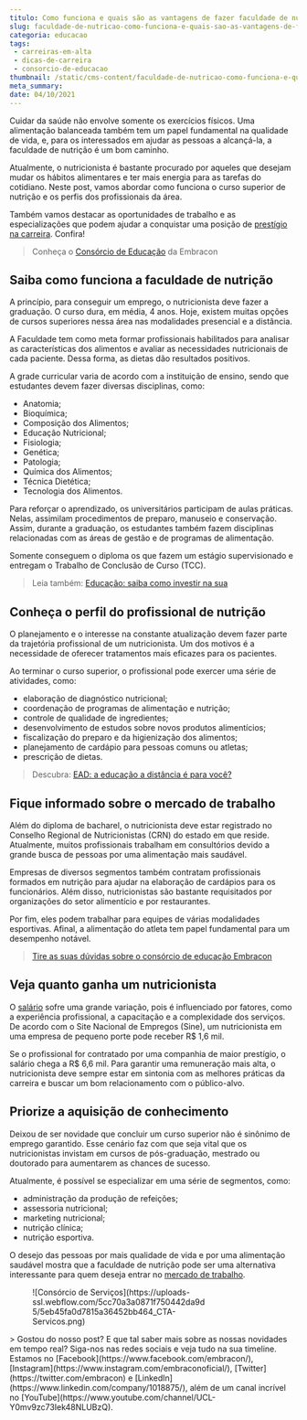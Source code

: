 ```yaml
---
titulo: Como funciona e quais são as vantagens de fazer faculdade de nutrição?
slug: faculdade-de-nutricao-como-funciona-e-quais-sao-as-vantagens-de-fazer
categoria: educacao
tags:
 - carreiras-em-alta
 - dicas-de-carreira
 - consorcio-de-educacao
thumbnail: /static/cms-content/faculdade-de-nutricao-como-funciona-e-quais-sao-as-vantagens-de-fazer.jpg
meta_summary: 
date: 04/10/2021
---
```

Cuidar da saúde não envolve somente os exercícios físicos. Uma alimentação balanceada também tem um papel fundamental na qualidade de vida, e, para os interessados em ajudar as pessoas a alcançá-la, a faculdade de nutrição é um bom caminho.

Atualmente, o nutricionista é bastante procurado por aqueles que desejam mudar os hábitos alimentares e ter mais energia para as tarefas do cotidiano. Neste post, vamos abordar como funciona o curso superior de nutrição e os perfis dos profissionais da área.

Também vamos destacar as oportunidades de trabalho e as especializações que podem ajudar a conquistar uma posição de [prestígio na carreira](https://www.embracon.com.br/blog/quais-carreiras-estarao-em-alta-nos-proximos-anos-descubra-aqui). Confira!

> Conheça o [Consórcio de Educação](https://www.embracon.com.br/blog/tire-as-suas-duvidas-sobre-o-consorcio-de-educacao-embracon) da Embracon

Saiba como funciona a faculdade de nutrição
-------------------------------------------

A princípio, para conseguir um emprego, o nutricionista deve fazer a graduação. O curso dura, em média, 4 anos. Hoje, existem muitas opções de cursos superiores nessa área nas modalidades presencial e a distância.

A Faculdade tem como meta formar profissionais habilitados para analisar as características dos alimentos e avaliar as necessidades nutricionais de cada paciente. Dessa forma, as dietas dão resultados positivos.

A grade curricular varia de acordo com a instituição de ensino, sendo que estudantes devem fazer diversas disciplinas, como:

- Anatomia;
- Bioquímica;
- Composição dos Alimentos;
- Educação Nutricional;
- Fisiologia;
- Genética;
- Patologia;
- Química dos Alimentos;
- Técnica Dietética;
- Tecnologia dos Alimentos.

Para reforçar o aprendizado, os universitários participam de aulas práticas. Nelas, assimilam procedimentos de preparo, manuseio e conservação. Assim, durante a graduação, os estudantes também fazem disciplinas relacionadas com as áreas de gestão e de programas de alimentação.

Somente conseguem o diploma os que fazem um estágio supervisionado e entregam o Trabalho de Conclusão de Curso (TCC).

> Leia também: [Educação: saiba como investir na sua](https://www.embracon.com.br/blog/educacao-saiba-como-investir-na-sua)

Conheça o perfil do profissional de nutrição
--------------------------------------------

O planejamento e o interesse na constante atualização devem fazer parte da trajetória profissional de um nutricionista. Um dos motivos é a necessidade de oferecer tratamentos mais eficazes para os pacientes.

Ao terminar o curso superior, o profissional pode exercer uma série de atividades, como:

- elaboração de diagnóstico nutricional;
- coordenação de programas de alimentação e nutrição;
- controle de qualidade de ingredientes;
- desenvolvimento de estudos sobre novos produtos alimentícios;
- fiscalização do preparo e da higienização dos alimentos;
- planejamento de cardápio para pessoas comuns ou atletas;
- prescrição de dietas.

> Descubra: [EAD: a educação a distância é para você?](https://www.embracon.com.br/blog/ead-a-educacao-a-distancia-e-para-voce)

Fique informado sobre o mercado de trabalho
-------------------------------------------

Além do diploma de bacharel, o nutricionista deve estar registrado no Conselho Regional de Nutricionistas (CRN) do estado em que reside. Atualmente, muitos profissionais trabalham em consultórios devido a grande busca de pessoas por uma alimentação mais saudável.

Empresas de diversos segmentos também contratam profissionais formados em nutrição para ajudar na elaboração de cardápios para os funcionários. Além disso, nutricionistas são bastante requisitados por organizações do setor alimentício e por restaurantes.

Por fim, eles podem trabalhar para equipes de várias modalidades esportivas. Afinal, a alimentação do atleta tem papel fundamental para um desempenho notável.

> [Tire as suas dúvidas sobre o consórcio de educação Embracon](https://www.embracon.com.br/blog/tire-as-suas-duvidas-sobre-o-consorcio-de-educacao-embracon)

Veja quanto ganha um nutricionista
----------------------------------

O [salário](https://www.guiadacarreira.com.br/salarios/quanto-ganha-um-nutricionista/) sofre uma grande variação, pois é influenciado por fatores, como a experiência profissional, a capacitação e a complexidade dos serviços. De acordo com o Site Nacional de Empregos (Sine), um nutricionista em uma empresa de pequeno porte pode receber R$ 1,6 mil.

Se o profissional for contratado por uma companhia de maior prestígio, o salário chega a R$ 6,6 mil. Para garantir uma remuneração mais alta, o nutricionista deve sempre estar em sintonia com as melhores práticas da carreira e buscar um bom relacionamento com o público-alvo.

Priorize a aquisição de conhecimento
------------------------------------

Deixou de ser novidade que concluir um curso superior não é sinônimo de emprego garantido. Esse cenário faz com que seja vital que os nutricionistas invistam em cursos de pós-graduação, mestrado ou doutorado para aumentarem as chances de sucesso.

Atualmente, é possível se especializar em uma série de segmentos, como:

- administração da produção de refeições;
- assessoria nutricional;
- marketing nutricional;
- nutrição clínica;
- nutrição esportiva.

O desejo das pessoas por mais qualidade de vida e por uma alimentação saudável mostra que a faculdade de nutrição pode ser uma alternativa interessante para quem deseja entrar no [mercado de trabalho](https://www.embracon.com.br/blog/7-sinais-de-que-e-hora-de-investir-em-atualizacao-na-carreira).

<figure class="w-richtext-figure-type-image w-richtext-align-center" style="max-width:310px"><div>![Consórcio de Serviços](https://uploads-ssl.webflow.com/5cc70a3a0871f750442da9d5/5eb45fa0d7815a36452bb464_CTA-Servicos.png)</div></figure>> Gostou do nosso post? E que tal saber mais sobre as nossas novidades em tempo real? Siga-nos nas redes sociais e veja tudo na sua timeline. Estamos no [Facebook](https://www.facebook.com/embracon/), [Instagram](https://www.instagram.com/embraconoficial/), [Twitter](https://twitter.com/embracon) e [LinkedIn](https://www.linkedin.com/company/1018875/), além de um canal incrível no [YouTube](https://www.youtube.com/channel/UCL-Y0mv9zc73Iek48NLUBzQ).
